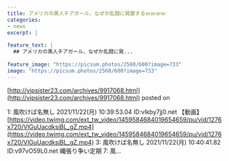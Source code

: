 ```yaml
---
title: アメリカの黒人チアガール、なぜか乱闘に発展するｗｗｗｗ
categories:
- news
excerpt: |
  
feature_text: |
  ## アメリカの黒人チアガール、なぜか乱闘に発...
  
feature_image: "https://picsum.photos/2560/600?image=733"
image: "https://picsum.photos/2560/600?image=733"
---
```


[http://vipsister23.com/archives/9917068.html](http://vipsister23.com/archives/9917068.html)
posted on 

<!--more-->

1: 風吹けば名無し 2021/11/22(月) 10:39:53.04 ID:vlkby7jj0.net 【動画】[https://video.twimg.com/ext_tw_video/1459584684019654659/pu/vid/1276x720/VlGuUacdksjBL_gZ.mp4](https://video.twimg.com/ext_tw_video/1459584684019654659/pu/vid/1276x720/VlGuUacdksjBL_gZ.mp4) 3: 風吹けば名無し 2021/11/22(月) 10:40:41.82 ID:v97vO59L0.net 縄張り争い定期 7: 風...
